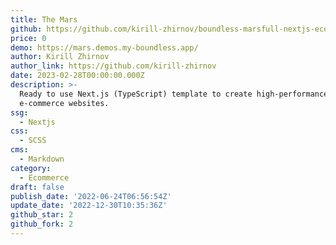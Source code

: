 ```yaml
---
title: The Mars
github: https://github.com/kirill-zhirnov/boundless-marsfull-nextjs-ecommerce-template
price: 0
demo: https://mars.demos.my-boundless.app/
author: Kirill Zhirnov
author_link: https://github.com/kirill-zhirnov
date: 2023-02-28T00:00:00.000Z
description: >-
  Ready to use Next.js (TypeScript) template to create high-performance
  e-commerce websites.
ssg:
  - Nextjs
css:
  - SCSS
cms:
  - Markdown
category:
  - Ecommerce
draft: false
publish_date: '2022-06-24T06:56:54Z'
update_date: '2022-12-30T10:35:36Z'
github_star: 2
github_fork: 2
---
```


